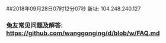 ##2018年09月28日07时12分07秒 新址: 104.248.240.127
### 兔友常见问题及解答: https://github.com/wanggonging/d/blob/w/FAQ.md
